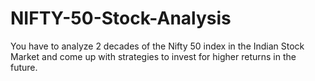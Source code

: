 # NIFTY-50-Stock-Analysis
You have to analyze 2 decades of the Nifty 50 index in the Indian Stock Market and come up with strategies to invest for higher returns in the future.
